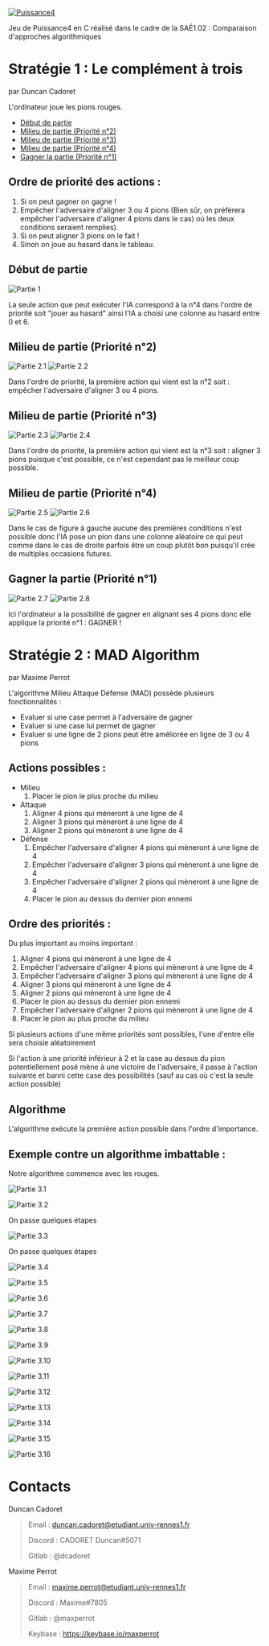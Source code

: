 [![Puissance4](https://gitlabiut.iutlan.univ-rennes1.fr/maxperrot/puissance4/-/raw/main/images/logo_transparent.png)](https://gitlabiut.iutlan.univ-rennes1.fr/maxperrot/puissance4)

Jeu de Puissance4 en C réalisé dans le cadre de la SAÉ1.02 : Comparaison d'approches algorithmiques

# Stratégie 1 : Le complément à trois

par Duncan Cadoret

L'ordinateur joue les pions rouges.

- [Début de partie](#début-de-partie)
- [Milieu de partie (Priorité n°2)](#milieu-de-partie-priorité-n2)
- [Milieu de partie (Priorité n°3)](#milieu-de-partie-priorité-n3)
- [Milieu de partie (Priorité n°4)](#milieu-de-partie-priorité-n4)
- [Gagner la partie (Priorité n°1)](#gagner-la-partie-priorité-n1)

## Ordre de priorité des actions : 

1. Si on peut gagner on gagne !
2. Empêcher l'adversaire d'aligner 3 ou 4 pions (Bien sûr, on préférera empêcher l'adversaire d'aligner 4 pions dans le cas) où les deux conditions seraient remplies). 
3. Si on peut aligner 3 pions on le fait !
4. Sinon on joue au hasard dans le tableau.

## Début de partie

![Partie 1](https://gitlabiut.iutlan.univ-rennes1.fr/maxperrot/puissance4/-/raw/main/images/parties/partie1.png)

La seule action que peut exécuter l'IA correspond à la n°4 dans l'ordre de priorité soit "jouer au hasard" ainsi l'IA a choisi une colonne au hasard entre 0 et 6.

## Milieu de partie (Priorité n°2)

![Partie 2.1](https://gitlabiut.iutlan.univ-rennes1.fr/maxperrot/puissance4/-/raw/main/images/parties/partie2-1.png)
![Partie 2.2](https://gitlabiut.iutlan.univ-rennes1.fr/maxperrot/puissance4/-/raw/main/images/parties/partie2-2.png)

Dans l'ordre de priorité, la première action qui vient est la n°2 soit : empêcher l'adversaire d'aligner 3 ou 4 pions.

## Milieu de partie (Priorité n°3)

![Partie 2.3](https://gitlabiut.iutlan.univ-rennes1.fr/maxperrot/puissance4/-/raw/main/images/parties/partie2-3.png)
![Partie 2.4](https://gitlabiut.iutlan.univ-rennes1.fr/maxperrot/puissance4/-/raw/main/images/parties/partie2-4.png)

Dans l'ordre de priorité, la première action qui vient est la n°3 soit : aligner 3 pions puisque c'est possible, ce n'est cependant pas le meilleur coup possible.

## Milieu de partie (Priorité n°4)

![Partie 2.5](https://gitlabiut.iutlan.univ-rennes1.fr/maxperrot/puissance4/-/raw/main/images/parties/partie2-5.png)
![Partie 2.6](https://gitlabiut.iutlan.univ-rennes1.fr/maxperrot/puissance4/-/raw/main/images/parties/partie2-6.png)

Dans le cas de figure à gauche aucune des premières conditions n'est possible donc l'IA pose un pion dans une colonne aléatoire ce qui peut comme dans le cas de droite parfois être un coup plutôt bon puisqu'il crée de multiples occasions futures.

## Gagner la partie (Priorité n°1)

![Partie 2.7](https://gitlabiut.iutlan.univ-rennes1.fr/maxperrot/puissance4/-/raw/main/images/parties/partie2-7.png)
![Partie 2.8](https://gitlabiut.iutlan.univ-rennes1.fr/maxperrot/puissance4/-/raw/main/images/parties/partie2-8.png)

Ici l'ordinateur a la possibilité de gagner en alignant ses 4 pions donc elle applique la priorité n°1 : GAGNER !

# Stratégie 2 : MAD Algorithm

par Maxime Perrot

L'algorithme Milieu Attaque Défense (MAD) possède plusieurs fonctionnalités :
- Evaluer si une case permet à l'adversaire de gagner
- Evaluer si une case lui permet de gagner
- Evaluer si une ligne de 2 pions peut être améliorée en ligne de 3 ou 4 pions

## Actions possibles :

- Milieu
  1. Placer le pion le plus proche du milieu
- Attaque
  1. Aligner 4 pions qui mèneront à une ligne de 4
  2. Aligner 3 pions qui mèneront à une ligne de 4
  3. Aligner 2 pions qui mèneront à une ligne de 4
- Défense
  1. Empêcher l'adversaire d'aligner 4 pions qui mèneront à une ligne de 4
  2. Empêcher l'adversaire d'aligner 3 pions qui mèneront à une ligne de 4
  3. Empêcher l'adversaire d'aligner 2 pions qui mèneront à une ligne de 4
  4. Placer le pion au dessus du dernier pion ennemi

## Ordre des priorités :

Du plus important au moins important :

1. Aligner 4 pions qui mèneront à une ligne de 4
2. Empêcher l'adversaire d'aligner 4 pions qui mèneront à une ligne de 4
3. Empêcher l'adversaire d'aligner 3 pions qui mèneront à une ligne de 4
4. Aligner 3 pions qui mèneront à une ligne de 4
5. Aligner 2 pions qui mèneront à une ligne de 4
6. Placer le pion au dessus du dernier pion ennemi
7. Empêcher l'adversaire d'aligner 2 pions qui mèneront à une ligne de 4
8. Placer le pion au plus proche du milieu

Si plusieurs actions d'une même priorités sont possibles, l'une d'entre elle sera choisie aléatoirement

Si l'action à une priorité inférieur à 2 et la case au dessus du pion potentiellement posé mène à une victoire de l'adversaire, il passe à l'action suivante et banni cette case des possibilités (sauf au cas où c'est la seule action possible)

## Algorithme

L'algorithme exécute la première action possible dans l'ordre d'importance.

## Exemple contre un algorithme imbattable :

Notre algorithme commence avec les rouges.



![Partie 3.1](https://gitlabiut.iutlan.univ-rennes1.fr/maxperrot/puissance4/-/raw/main/images/parties/partie3-1.png)

![Partie 3.2](https://gitlabiut.iutlan.univ-rennes1.fr/maxperrot/puissance4/-/raw/main/images/parties/partie3-2.png)

On passe quelques étapes

![Partie 3.3](https://gitlabiut.iutlan.univ-rennes1.fr/maxperrot/puissance4/-/raw/main/images/parties/partie3-3.png)

On passe quelques étapes

![Partie 3.4](https://gitlabiut.iutlan.univ-rennes1.fr/maxperrot/puissance4/-/raw/main/images/parties/partie3-4.png)

![Partie 3.5](https://gitlabiut.iutlan.univ-rennes1.fr/maxperrot/puissance4/-/raw/main/images/parties/partie3-5.png)

![Partie 3.6](https://gitlabiut.iutlan.univ-rennes1.fr/maxperrot/puissance4/-/raw/main/images/parties/partie3-6.png)

![Partie 3.7](https://gitlabiut.iutlan.univ-rennes1.fr/maxperrot/puissance4/-/raw/main/images/parties/partie3-7.png)

![Partie 3.8](https://gitlabiut.iutlan.univ-rennes1.fr/maxperrot/puissance4/-/raw/main/images/parties/partie3-8.png)

![Partie 3.9](https://gitlabiut.iutlan.univ-rennes1.fr/maxperrot/puissance4/-/raw/main/images/parties/partie3-9.png)

![Partie 3.10](https://gitlabiut.iutlan.univ-rennes1.fr/maxperrot/puissance4/-/raw/main/images/parties/partie3-10.png)

![Partie 3.11](https://gitlabiut.iutlan.univ-rennes1.fr/maxperrot/puissance4/-/raw/main/images/parties/partie3-11.png)

![Partie 3.12](https://gitlabiut.iutlan.univ-rennes1.fr/maxperrot/puissance4/-/raw/main/images/parties/partie3-12.png)

![Partie 3.13](https://gitlabiut.iutlan.univ-rennes1.fr/maxperrot/puissance4/-/raw/main/images/parties/partie3-13.png)

![Partie 3.14](https://gitlabiut.iutlan.univ-rennes1.fr/maxperrot/puissance4/-/raw/main/images/parties/partie3-14.png)

![Partie 3.15](https://gitlabiut.iutlan.univ-rennes1.fr/maxperrot/puissance4/-/raw/main/images/parties/partie3-15.png)

![Partie 3.16](https://gitlabiut.iutlan.univ-rennes1.fr/maxperrot/puissance4/-/raw/main/images/parties/partie3-16.png)


# Contacts

Duncan Cadoret

> Email : duncan.cadoret@etudiant.univ-rennes1.fr
>
> Discord : CADORET Duncan#5071
>
> Gitlab : @dcadoret

Maxime Perrot

> Email : maxime.perrot@etudiant.univ-rennes1.fr
>
> Discord : Maxime#7805
> 
> Gitlab : @maxperrot
>
> Keybase : https://keybase.io/maxperrot
